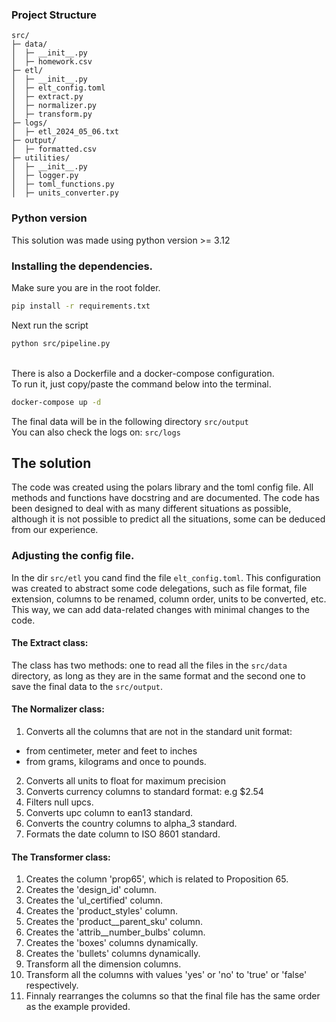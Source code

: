 ### Project Structure
```
src/
├─ data/
│  ├─ __init__.py
│  ├─ homework.csv
├─ etl/
│  ├─ __init__.py
│  ├─ elt_config.toml
│  ├─ extract.py
│  ├─ normalizer.py
│  ├─ transform.py
├─ logs/
│  ├─ etl_2024_05_06.txt
├─ output/
│  ├─ formatted.csv
├─ utilities/
│  ├─ __init__.py
│  ├─ logger.py
│  ├─ toml_functions.py
│  ├─ units_converter.py
```
### Python version
This solution was made using python version >= 3.12

### Installing the dependencies.
Make sure you are in the root folder.
```bash
pip install -r requirements.txt
```
Next run the script
```bash
python src/pipeline.py
```
<br>
There is also a Dockerfile and a docker-compose configuration. <br>
To run it, just copy/paste the command below into the terminal.

```bash
docker-compose up -d
```

The final data will be in the following directory `src/output` <br>
You can also check the logs on: `src/logs`

## The solution
The code was created using the polars library and the toml config file.
All methods and functions have docstring and are documented.
The code has been designed to deal with as many different situations as possible, 
although it is not possible to predict all the situations, some can be deduced from 
our experience.

### Adjusting the config file.
In the dir `src/etl` you cand find the file `elt_config.toml`.
This configuration was created to abstract some code delegations, such as file format, file extension, 
columns to be renamed, column order, units to be converted, etc.
This way, we can add data-related changes with minimal changes to the code.

#### The Extract class:
The class has two methods: one to read all the files in the `src/data` directory, 
as long as they are in the same format and the second one to save the final data to 
the `src/output`.

#### The Normalizer class:
1. Converts all the columns that are not in the standard unit format: 
 - from centimeter, meter and feet to inches
 - from grams, kilograms and once to pounds.
2. Converts all units to float for maximum precision
3. Converts currency columns to standard format: e.g $2.54
4. Filters null upcs.
5. Converts upc column to ean13 standard.
6. Converts the country columns to alpha_3 standard.
7. Formats the date column to ISO 8601 standard.

#### The Transformer class:
1. Creates the column 'prop65', which is related to Proposition 65.
2. Creates the 'design_id' column.
3. Creates the 'ul_certified' column.
4. Creates the 'product_styles' column.
5. Creates the 'product__parent_sku' column.
6. Creates the 'attrib__number_bulbs' column.
7. Creates the 'boxes' columns dynamically.
8. Creates the 'bullets' columns dynamically.
9. Transform all the dimension columns.
10. Transform all the columns with values 'yes' or 'no' to 'true' or 'false' respectively.
11. Finnaly rearranges the columns so that the final file has the same order as the example provided.
